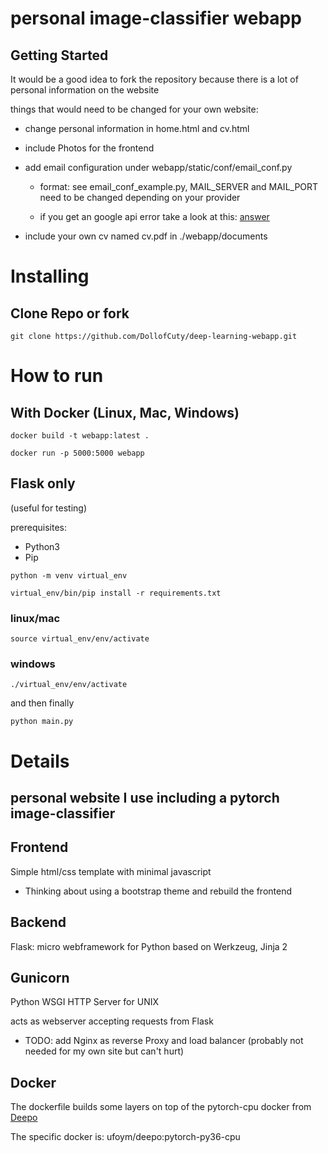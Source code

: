 # personal image-classifier webapp

## Getting Started

It would be a good idea to fork the repository because there is a lot of personal information on the website 

things that would need to be changed for your own website: 

- change personal information in home.html and cv.html 

- include Photos for the frontend

- add email configuration under webapp/static/conf/email_conf.py

    - format: see email_conf_example.py, MAIL_SERVER and MAIL_PORT need to be changed depending on your provider

    - if you get an google api error take a look at this: [answer](https://stackoverflow.com/questions/37058567/configure-flask-mail-to-use-gmail)

- include your own cv named cv.pdf in ./webapp/documents


# Installing

## Clone Repo or fork
```
git clone https://github.com/DollofCuty/deep-learning-webapp.git
```

# How to run

## With Docker (Linux, Mac, Windows)

```
docker build -t webapp:latest .
```
```
docker run -p 5000:5000 webapp
```

## Flask only

(useful for testing)

prerequisites:

- Python3
- Pip

```
python -m venv virtual_env
```

```
virtual_env/bin/pip install -r requirements.txt
```

### linux/mac

```
source virtual_env/env/activate
```

### windows 

```
./virtual_env/env/activate
```

and then finally

```
python main.py
```

# Details

## personal website I use including a pytorch image-classifier

## Frontend

Simple html/css template with minimal javascript 
    
- Thinking about using a bootstrap theme and rebuild the frontend

## Backend

Flask: micro webframework for Python based on Werkzeug, Jinja 2

## Gunicorn

Python WSGI HTTP Server for UNIX

acts as webserver accepting requests from Flask

- TODO: add Nginx as reverse Proxy and load balancer (probably not needed for my own site but can't hurt)

## Docker 

The dockerfile builds some layers on top of the pytorch-cpu docker from [Deepo](https://github.com/ufoym/deepo) 

The specific docker is: ufoym/deepo:pytorch-py36-cpu
